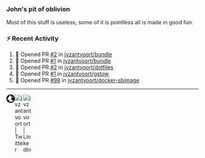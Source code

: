 ### John's pit of oblivion

Most of this stuff is useless, some of it is pointless all is made in good fun.

### :zap: Recent Activity

<!--START_SECTION:activity-->
1. 💪 Opened PR [#2](undefined) in [jvzantvoort/bundle](https://github.com/jvzantvoort/bundle)
2. 💪 Opened PR [#1](undefined) in [jvzantvoort/bundle](https://github.com/jvzantvoort/bundle)
3. 💪 Opened PR [#2](undefined) in [jvzantvoort/dotfiles](https://github.com/jvzantvoort/dotfiles)
4. 💪 Opened PR [#1](undefined) in [jvzantvoort/gstow](https://github.com/jvzantvoort/gstow)
5. 💪 Opened PR [#98](undefined) in [jvzantvoort/docker-sbimage](https://github.com/jvzantvoort/docker-sbimage)
<!--END_SECTION:activity-->

---

[<img align="left" alt="jvzantvoort.org" width="22px" src="https://raw.githubusercontent.com/iconic/open-iconic/master/svg/globe.svg" />][website]
[<img align="left" alt="jvzantvoort | Twitter" width="22px" src="https://cdn.jsdelivr.net/npm/simple-icons@v3/icons/twitter.svg" />][twitter]
[<img align="left" alt="jvzantvoort | LinkedIn" width="22px" src="https://cdn.jsdelivr.net/npm/simple-icons@v3/icons/linkedin.svg" />][linkedin]


[website]: https://vanzantvoort.org/
[twitter]: https://twitter.com/jvanzantvoort
[linkedin]: https://www.linkedin.com/in/johnvanzantvoort/
